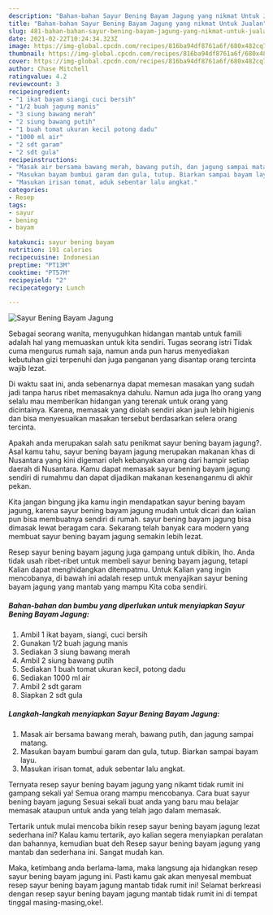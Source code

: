 ```yaml
---
description: "Bahan-bahan Sayur Bening Bayam Jagung yang nikmat Untuk Jualan"
title: "Bahan-bahan Sayur Bening Bayam Jagung yang nikmat Untuk Jualan"
slug: 481-bahan-bahan-sayur-bening-bayam-jagung-yang-nikmat-untuk-jualan
date: 2021-02-22T10:24:34.323Z
image: https://img-global.cpcdn.com/recipes/816ba94df8761a6f/680x482cq70/sayur-bening-bayam-jagung-foto-resep-utama.jpg
thumbnail: https://img-global.cpcdn.com/recipes/816ba94df8761a6f/680x482cq70/sayur-bening-bayam-jagung-foto-resep-utama.jpg
cover: https://img-global.cpcdn.com/recipes/816ba94df8761a6f/680x482cq70/sayur-bening-bayam-jagung-foto-resep-utama.jpg
author: Chase Mitchell
ratingvalue: 4.2
reviewcount: 3
recipeingredient:
- "1 ikat bayam siangi cuci bersih"
- "1/2 buah jagung manis"
- "3 siung bawang merah"
- "2 siung bawang putih"
- "1 buah tomat ukuran kecil potong dadu"
- "1000 ml air"
- "2 sdt garam"
- "2 sdt gula"
recipeinstructions:
- "Masak air bersama bawang merah, bawang putih, dan jagung sampai matang."
- "Masukan bayam bumbui garam dan gula, tutup. Biarkan sampai bayam layu."
- "Masukan irisan tomat, aduk sebentar lalu angkat."
categories:
- Resep
tags:
- sayur
- bening
- bayam

katakunci: sayur bening bayam 
nutrition: 191 calories
recipecuisine: Indonesian
preptime: "PT13M"
cooktime: "PT57M"
recipeyield: "2"
recipecategory: Lunch

---
```



![Sayur Bening Bayam Jagung](https://img-global.cpcdn.com/recipes/816ba94df8761a6f/680x482cq70/sayur-bening-bayam-jagung-foto-resep-utama.jpg)

Sebagai seorang wanita, menyuguhkan hidangan mantab untuk famili adalah hal yang memuaskan untuk kita sendiri. Tugas seorang istri Tidak cuma mengurus rumah saja, namun anda pun harus menyediakan kebutuhan gizi terpenuhi dan juga panganan yang disantap orang tercinta wajib lezat.

Di waktu  saat ini, anda sebenarnya dapat memesan masakan yang sudah jadi tanpa harus ribet memasaknya dahulu. Namun ada juga lho orang yang selalu mau memberikan hidangan yang terenak untuk orang yang dicintainya. Karena, memasak yang diolah sendiri akan jauh lebih higienis dan bisa menyesuaikan masakan tersebut berdasarkan selera orang tercinta. 



Apakah anda merupakan salah satu penikmat sayur bening bayam jagung?. Asal kamu tahu, sayur bening bayam jagung merupakan makanan khas di Nusantara yang kini digemari oleh kebanyakan orang dari hampir setiap daerah di Nusantara. Kamu dapat memasak sayur bening bayam jagung sendiri di rumahmu dan dapat dijadikan makanan kesenanganmu di akhir pekan.

Kita jangan bingung jika kamu ingin mendapatkan sayur bening bayam jagung, karena sayur bening bayam jagung mudah untuk dicari dan kalian pun bisa membuatnya sendiri di rumah. sayur bening bayam jagung bisa dimasak lewat beragam cara. Sekarang telah banyak cara modern yang membuat sayur bening bayam jagung semakin lebih lezat.

Resep sayur bening bayam jagung juga gampang untuk dibikin, lho. Anda tidak usah ribet-ribet untuk membeli sayur bening bayam jagung, tetapi Kalian dapat menghidangkan ditempatmu. Untuk Kalian yang ingin mencobanya, di bawah ini adalah resep untuk menyajikan sayur bening bayam jagung yang mantab yang mampu Kita coba sendiri.

<!--inarticleads1-->

##### Bahan-bahan dan bumbu yang diperlukan untuk menyiapkan Sayur Bening Bayam Jagung:

1. Ambil 1 ikat bayam, siangi, cuci bersih
1. Gunakan 1/2 buah jagung manis
1. Sediakan 3 siung bawang merah
1. Ambil 2 siung bawang putih
1. Sediakan 1 buah tomat ukuran kecil, potong dadu
1. Sediakan 1000 ml air
1. Ambil 2 sdt garam
1. Siapkan 2 sdt gula




<!--inarticleads2-->

##### Langkah-langkah menyiapkan Sayur Bening Bayam Jagung:

1. Masak air bersama bawang merah, bawang putih, dan jagung sampai matang.
1. Masukan bayam bumbui garam dan gula, tutup. Biarkan sampai bayam layu.
1. Masukan irisan tomat, aduk sebentar lalu angkat.




Ternyata resep sayur bening bayam jagung yang nikamt tidak rumit ini gampang sekali ya! Semua orang mampu mencobanya. Cara buat sayur bening bayam jagung Sesuai sekali buat anda yang baru mau belajar memasak ataupun untuk anda yang telah jago dalam memasak.

Tertarik untuk mulai mencoba bikin resep sayur bening bayam jagung lezat sederhana ini? Kalau kamu tertarik, ayo kalian segera menyiapkan peralatan dan bahannya, kemudian buat deh Resep sayur bening bayam jagung yang mantab dan sederhana ini. Sangat mudah kan. 

Maka, ketimbang anda berlama-lama, maka langsung aja hidangkan resep sayur bening bayam jagung ini. Pasti kamu gak akan menyesal membuat resep sayur bening bayam jagung mantab tidak rumit ini! Selamat berkreasi dengan resep sayur bening bayam jagung mantab tidak rumit ini di tempat tinggal masing-masing,oke!.

